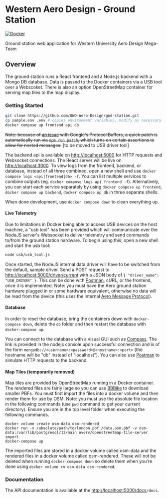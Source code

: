# Western Aero Design - Ground Station

[![Docker](https://img.shields.io/badge/Docker-v20.10.8-brightgreen)](https://www.docker.com/)

Ground station web application for Western University Aero Design Mega-Team

## Overview
The ground station runs a React frontend and a Node.js backend with a Mongo DB database. Data is passed to the Docker containers via a USB tool over a Webscoket. There is also an option OpenStreetMap container for serving map tiles to the map display.

### Getting Started

```sh
git clone https://github.com/UWO-Aero-Design/gnd-station.git
cp sample.env .env # copies environment variables, modify as necessary
docker compose up frontend api db
```

~~Note: because of [an issue](https://github.com/protocolbuffers/protobuf/issues/3571#issuecomment-566437265) with Google's Protocol Buffers, a quick patch is automatically run via `npm run patch`, which turns on certain assertions to allow for nested messages.~~ [to be moved to USB driver tool]

The backend api is available on [http://localhost:5000](http://localhost:5000) for HTTP requests and Websocket connections. The React server will be live on [http://localhost:3000](http://localhost:3000). To view logs from the frontend, backend, or database, instead of all three combined, open a new shell and use `docker compose logs <api|frontend|db> -f`. You can list multiple services to combine outputs (eg. `docker compose logs api frontend -f`). Alternatively, you can start each service separately by using `docker compose up frontend`, `docker compose up backend`, `docker compose up db` in three separate shells.

When done development, use `docker compose down` to clean everything up.

#### Live Telemetry
Due to limitations in Docker being able to access USB devices on the host machine, a "usb tool" has been provided which will communicate over the NodeJS server's Websocket to deliver telemetry and send commands to/from the ground station hardware. To begin using this, open a new shell and start the usb tool:
```sh
node usb/usb_tool.js
```
Once started, the NodeJS internal data driver will have to be switched from the default, sample driver. Send a POST request to [http://localhost:5000/driver/current](http://localhost:5000/driver/current) with a JSON body of `{ "driver_name": "USB_DRIVER" }`. This can be done with [Postman](http://postman.com/), cURL, or the frontend, once it is implemented. Note: you must have the Aero ground station hardware plugged in or some hardware equivalent, otherwise no data will be read from the device (this uses the internal [Aero Message Protocol](https://github.com/UWO-Aero-Design/message/blob/master/proto/message.proto)).

#### Database
In order to reset the database, bring the containers down with `docker-compose down`, delete the `db` folder and then restart the database with `docker-compose up`.

You can connect to the database with a visual GUI such as [Compass](https://www.mongodb.com/products/compass). The link is provided in the nodejs console upon successful connection and is of the form `mongodb://<username>:<password>@<hostname>:<port>` (the hostname will be "db" instead of "localhost"). You can also use [Postman](https://www.postman.com/) to simulate HTTP requests to the backend.

#### Map Tiles (temporarily removed)
Map tiles are provided by OpenStreetMap running in a Docker container. The rendered files are fairly large so you can use [BBBike](https://extract.bbbike.org/) to download smaller PBFs. You must first import the files into a docker volume and then render them for use by OSM. Note: you must use the absolute file location in the following commands (use `pwd` command to get your current directory). Ensure you are in the top level folder when executing the following commands.

```
docker volume create osm-data osm-rendered
docker run -v /absolute/path/to/london.pbf:/data.osm.pbf -v osm-data:/var/lib/postgresql/12/main overv/openstreetmap-tile-server import
docker-compose up
```

The imported files are stored in a docker volume called osm-data and the rendered files in a docker volume called osm-rendered. These will not be deleted when running `docker-compose down` so delete them when you're done using `docker volume rm osm-data osm-rendered`.

### Documentation
The API documentation is available at the [http://localhost:5000/docs](http://localhost:5000/docs)`/docs`.
